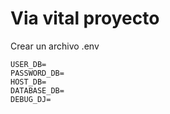 # Via vital proyecto

Crear un archivo .env

```
USER_DB=
PASSWORD_DB=
HOST_DB=
DATABASE_DB=
DEBUG_DJ=
```